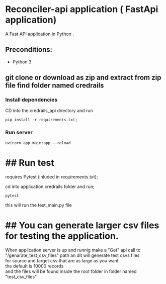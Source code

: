 # Reconciler-api application ( FastApi application) 

A Fast API  application in Python .

## Preconditions:

- Python 3

## git clone or download as zip and  extract from zip file find folder named credrails 


### Install dependencies

 CD into the credrails_api directory and run
```
pip install -r requirements.txt;
```

### Run server

```
uvicorn app.main:app --reload
```

# ## Run test

 requires Pytest (inluded in requirements.txt);

 cd into application credrails folder and run;

```
pytest 
```

this will run the test_main.py file 

# ## You can generate larger csv files for testing the application.

When application server is up and runnig make a "Get" api call to </br>
"/genarate_test_csv_files" path an dit will generate test csvs files  </br> for source and target csv that are as large as you want  </br>
the  default is 10000 records  </br>and the files will be found inside the root folder in folder named "test_csv_files"





